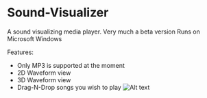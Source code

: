 # Sound-Visualizer
A sound visualizing media player. Very much a beta version
Runs on Microsoft Windows

Features:
- Only MP3 is supported at the moment
- 2D Waveform view
- 3D Waveform view
- Drag-N-Drop songs you wish to play
![Alt text](https://cloud.githubusercontent.com/assets/3042333/7440985/89341dd4-f0d3-11e4-950d-c2e31b83c0d3.png "User interface preview" )
